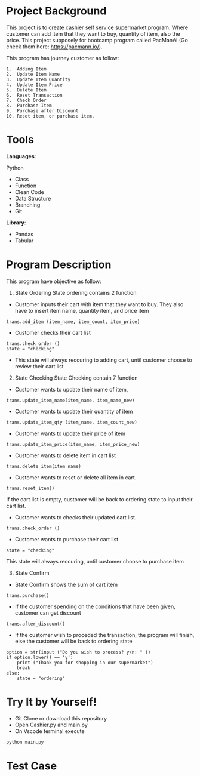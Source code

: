 
# Project Background

This project is to create cashier self service supermarket program. Where customer can add item that they want to buy, quantity of item, also the price. This project supposely for bootcamp program called PacManAI (Go check them here: https://pacmann.io/). 

This program has journey customer as follow: 
    
    1.  Adding Item
    2.  Update Item Name
    3.  Update Item Quantity
    4.  Update Item Price
    5.  Delete Item 
    6.  Reset Transaction 
    7.  Check Order
    8.  Purchase Item 
    9.  Purchase after Discount
    10. Reset item, or purchase item. 

# Tools
**Languages**: 

Python 
* Class 
* Function 
* Clean Code 
* Data Structure 
* Branching 
* Git 

**Library**: 

* Pandas 
* Tabular 

# Program Description 
This program have objective as follow:  
1. State Ordering 
State ordering contains 2 function 
-  Customer inputs their cart with item that they want to buy. They also have to insert item name, quantity item, and price item 

```
trans.add_item (item_name, item_count, item_price)
```

- Customer checks their cart list 

```
trans.check_order ()
state = "checking"
```
* This state will always reccuring to adding cart, until customer choose to review their cart list 

2. State Checking 
State Checking contain 7 function 
-  Customer wants to update their name of item, 
```
trans.update_item_name(item_name, item_name_new)
```
- Customer wants to update their quantity of item
```
trans.update_item_qty (item_name, item_count_new)
```
- Customer wants to update their price of item 
```
trans.update_item_price(item_name, item_price_new)
```

- Customer wants to delete item in cart list 

```
trans.delete_item(item_name)
```
- Customer wants to reset or delete all item in cart. 

```
trans.reset_item()
```

If the cart list is empty, customer will be back to ordering state to input their cart list.


- Customer wants to checks their updated cart list.

```
trans.check_order ()
```

- Customer wants to purchase their cart list
```
state = "checking"
```

This state will always reccuring, until customer choose to purchase item

3. State Confirm 
- State Confirm shows the sum of cart item 
```
trans.purchase()
```
- If the customer spending on the conditions that have been given, customer can get discount
```
trans.after_discount()
```
- If the customer wish to proceded the transaction, the program will finish, else the customer will be back to ordering state
```
option = str(input ("Do you wish to process? y/n: " ))
if option.lower() == 'y':
    print ("Thank you for shopping in our supermarket")
    break
else:
    state = "ordering"
```
# Try It by Yourself!
- Git Clone or download this repository 
- Open Cashier.py and main.py
- On Vscode terminal execute 

```bash
python main.py
```

# Test Case

